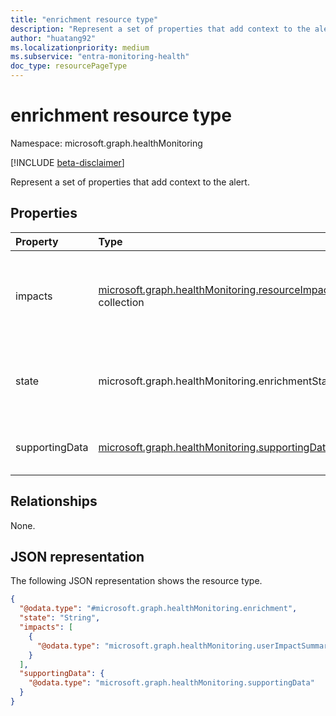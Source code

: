 ```yaml
---
title: "enrichment resource type"
description: "Represent a set of properties that add context to the alert."
author: "huatang92"
ms.localizationpriority: medium
ms.subservice: "entra-monitoring-health"
doc_type: resourcePageType
---
```


# enrichment resource type

Namespace: microsoft.graph.healthMonitoring

[!INCLUDE [beta-disclaimer](../../includes/beta-disclaimer.md)]

Represent a set of properties that add context to the alert.

## Properties
|Property|Type|Description|
|:---|:---|:---|
|impacts|[microsoft.graph.healthMonitoring.resourceImpactSummary](../resources/healthmonitoring-resourceimpactsummary.md) collection|A collection of resourceImpactSummary that gives a high level view of what kind of resources were impacted and to what degree.|
|state|microsoft.graph.healthMonitoring.enrichmentState|Indicates the current enrichment state of the alert. The possible values are: `none`, `inProgress`, `enriched`, `unknownFutureValue`.|
|supportingData|[microsoft.graph.healthMonitoring.supportingData](../resources/healthmonitoring-supportingdata.md)|A collection of supportingData locations that can be queried for debugging the alert.|

## Relationships
None.

## JSON representation
The following JSON representation shows the resource type.
<!-- {
  "blockType": "resource",
  "@odata.type": "microsoft.graph.healthMonitoring.enrichment"
}
-->
``` json
{
  "@odata.type": "#microsoft.graph.healthMonitoring.enrichment",
  "state": "String",
  "impacts": [
    {
      "@odata.type": "microsoft.graph.healthMonitoring.userImpactSummary"
    }
  ],
  "supportingData": {
    "@odata.type": "microsoft.graph.healthMonitoring.supportingData"
  }
}
```

